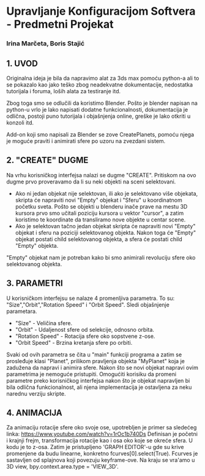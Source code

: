 # Upravljanje Konfiguracijom Softvera - Predmetni Projekat
### Irina Marčeta, Boris Stajić


## 1. UVOD

Originalna ideja je bila da napravimo alat za 3ds max pomoću python-a ali to se pokazalo kao jako teško zbog
neadekvatne dokumentacije, nedostatka tutorijala i foruma, loših alata za testiranje itd.

Zbog toga smo se odlučili da koristimo Blender. Pošto je blender napisan na python-u vrlo je lako napisati dodatne funkcionalnosti,
dokumentacija je odlična, postoji puno tutorijala i objašnjenja online, greške je lako otkriti u konzoli itd.

Add-on koji smo napisali za Blender se zove CreatePlanets, pomoću njega je moguće praviti i animirati sfere po uzoru na zvezdani sistem.

## 2. "CREATE" DUGME

Na vrhu korisničkog interfejsa nalazi se dugme "CREATE". Pritiskom na ovo dugme prvo proveravamo da li su neki objekti na sceni selektovani. 
- Ako ni jedan objekat nije selektovan, ili ako je selektovano više objekata, skripta će napraviti novi "Empty" objekat i "Sferu" u koordinatnom početku sveta. Pošto se objekti u blenderu inače prave na mestu 3D kursora prvo smo učitali poziciju kursora u vektor "cursor", a zatim koristimo te koordinate da transliramo nove objekte u centar scene.
- Ako je selektovan tačno jedan objekat skripta će napraviti novi "Empty" objekat i sferu na poziciji selektovanog objekta.
Nakon toga će "Empty" objekat postati child selektovanog objekta, a sfera će postati child "Empty" objekta.

"Empty" objekat nam je potreban kako bi smo animirali revoluciju sfere oko selektovanog objekta.

## 3. PARAMETRI

U korisničkom interfejsu se nalaze 4 promenljiva parametra. To su: "Size","Orbit","Rotation Speed" i "Orbit Speed".
Sledi objašnjenje parametara.
- "Size" - Veličina sfere.
- "Orbit" - Udaljenost sfere od selekcije, odnosno orbita.
- "Rotation Speed" - Rotacija sfere oko sopstvene z-ose.
- "Orbit Speed" - Brzina kretanja sfere po orbiti.

Svaki od ovih parametra se čita u "main" funkciji programa a zatim se prosleđuje klasi "Planet", prilikom pravljenja objekta "MyPlanet" koja je zadužena da napravi i animira sfere. Nakon što se novi objekat napravi ovim parametrima je nemoguće pristupiti. Omogućiti korisiku da promeni parametre preko korisničkog interfejsa nakon što je objekat napravljen bi bila odlična funkcionalnost, ali njena implementacija je ostavljena za neku narednu verziju skripte.


## 4. ANIMACIJA

Za animaciju rotacije sfere oko svoje ose, upotrebljen je primer sa sledećeg linka: <https://www.youtube.com/watch?v=1rOc1b740Ds>
Definisan je početni i krajnji frejm, transformacija rotacije kao i osa oko koje se okreće sfera. U kodu je to z-osa. 
Zatim je pristupljeno 'GRAPH EDITOR'-u gde su krive promenjene da budu linearne, konkretno fcurves[0].select(True). Fcurves je sastavljen od splajnova koji povezuju keyframe-ove. Na kraju se vra'amo u 3D view, bpy.context.area.type = 'VIEW_3D'.
